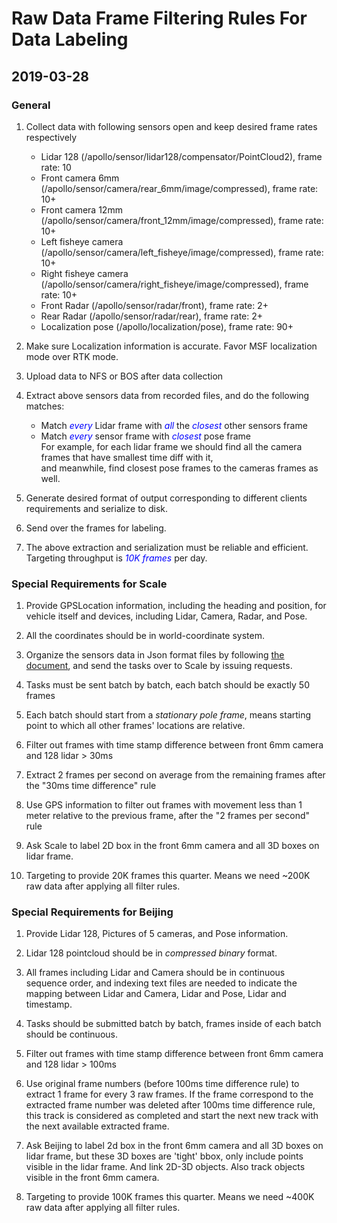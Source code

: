 # Raw Data Frame Filtering Rules For Data Labeling

## 2019-03-28

### General
1. Collect data with following sensors open and keep desired frame rates respectively
    - Lidar 128 (/apollo/sensor/lidar128/compensator/PointCloud2), frame rate: 10
    - Front camera 6mm (/apollo/sensor/camera/rear_6mm/image/compressed), frame rate: 10+
    - Front camera 12mm (/apollo/sensor/camera/front_12mm/image/compressed), frame rate: 10+
    - Left fisheye camera (/apollo/sensor/camera/left_fisheye/image/compressed), frame rate: 10+
    - Right fisheye camera (/apollo/sensor/camera/right_fisheye/image/compressed), frame rate: 10+
    - Front Radar (/apollo/sensor/radar/front), frame rate: 2+
    - Rear Radar (/apollo/sensor/radar/rear), frame rate: 2+
    - Localization pose (/apollo/localization/pose), frame rate: 90+

2. Make sure Localization information is accurate.  Favor MSF localization mode over RTK mode.

3. Upload data to NFS or BOS after data collection

4. Extract above sensors data from recorded files, and do the following matches:
    - Match <font color=#0000ff>*every*</font> Lidar frame with <font color=#0000ff>*all*</font> the <font color=#0000ff>*closest*</font> other sensors frame
    - Match <font color=#0000ff>*every*</font> sensor frame with <font color=#0000ff>*closest*</font> pose frame
   <br>For example, for each lidar frame we should find all the camera frames that have smallest time diff with it, 
   <br>and meanwhile, find closest pose frames to the cameras frames as well.
  
5. Generate desired format of output corresponding to different clients requirements and serialize to disk.

6. Send over the frames for labeling.

7. The above extraction and serialization must be reliable and efficient.  Targeting throughput is <font color=#0000ff>*10K frames*</font> per day.

### Special Requirements for Scale
1. Provide GPSLocation information, including the heading and position, for vehicle itself and devices, including Lidar, Camera, Radar, and Pose.

2. All the coordinates should be in world-coordinate system.

3. Organize the sensors data in Json format files by following [the document](https://private-docs.scale.ai/#data-types-and-the-frame-objects), and send the tasks over to Scale by issuing requests.

4. Tasks must be sent batch by batch, each batch should be exactly 50 frames

5. Each batch should start from a *stationary pole frame*, means starting point to which all other frames' locations are relative.

6. Filter out frames with time stamp difference between front 6mm camera and 128 lidar  >  30ms

7. Extract 2 frames per second on average from the remaining frames after the "30ms time difference" rule

8. Use GPS information to filter out frames with movement less than 1 meter relative to the previous frame, after the "2 frames per second" rule

9. Ask Scale to label 2D box in the front 6mm camera and all 3D boxes on lidar frame.

10. Targeting to provide 20K frames this quarter.  Means we need ~200K raw data after applying all filter rules.
 
### Special Requirements for Beijing
1. Provide Lidar 128, Pictures of 5 cameras, and Pose information.

2. Lidar 128 pointcloud should be in *compressed binary* format.  

3. All frames including Lidar and Camera should be in continuous sequence order, and indexing text files are needed to indicate the mapping between Lidar and Camera, Lidar and Pose, Lidar and timestamp.

4. Tasks should be submitted batch by batch, frames inside of each batch should be continuous.

5. Filter out frames with time stamp difference between front 6mm camera and 128 lidar  >  100ms

6. Use original frame numbers (before 100ms time difference rule) to extract 1 frame for every 3 raw frames. If the frame correspond to the extracted frame number was deleted after 100ms time difference rule, this track is considered as completed and start the next new track with the next available extracted frame.

7. Ask Beijing to label 2d box in the front 6mm camera and all 3D boxes on lidar frame, but these 3D boxes are 'tight' bbox, only include points visible in the lidar frame. And link 2D-3D objects. Also track objects visible in the front 6mm camera. 

8. Targeting to provide 100K frames this quarter.  Means we need ~400K raw data after applying all filter rules.
